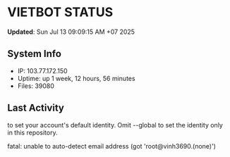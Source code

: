 # VIETBOT STATUS
**Updated**: Sun Jul 13 09:09:15 AM +07 2025

## System Info
- IP: 103.77.172.150
- Uptime: up 1 week, 12 hours, 56 minutes
- Files: 39080

## Last Activity

to set your account's default identity.
Omit --global to set the identity only in this repository.

fatal: unable to auto-detect email address (got 'root@vinh3690.(none)')
